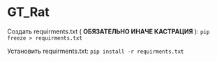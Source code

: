 # GT_Rat
Создать requirments.txt ( **ОБЯЗАТЕЛЬНО ИНАЧЕ КАСТРАЦИЯ** ):
`pip freeze > requirments.txt`

Установить requirments.txt:
`pip install -r requirments.txt
`
